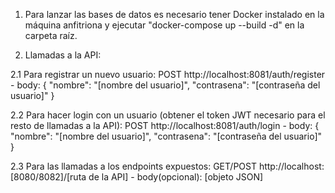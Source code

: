 1. Para lanzar las bases de datos es necesario tener Docker instalado en la máquina anfitriona y ejecutar "docker-compose up --build -d" en la carpeta raíz.

2. Llamadas a la API:

2.1 Para registrar un nuevo usuario:
  POST http://localhost:8081/auth/register
    - body:
      {
          "nombre": "[nombre del usuario]",
          "contrasena": "[contraseña del usuario]"
      }

2.2 Para hacer login con un usuario (obtener el token JWT necesario para el resto de llamadas a la API):
  POST http://localhost:8081/auth/login
    - body:
      {
          "nombre": "[nombre del usuario]",
          "contrasena": "[contraseña del usuario]"
      }

2.3 Para las llamadas a los endpoints expuestos:
  GET/POST http://localhost:[8080/8082]/[ruta de la API]
    - body(opcional):
      [objeto JSON]
